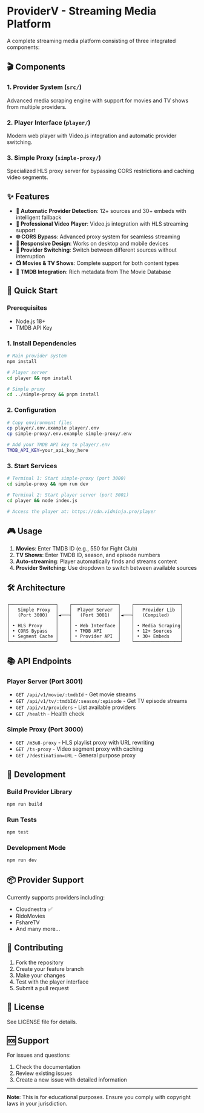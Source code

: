 # ProviderV - Streaming Media Platform

A complete streaming media platform consisting of three integrated components:

## 🎬 Components

### 1. **Provider System** (`src/`)
Advanced media scraping engine with support for movies and TV shows from multiple providers.

### 2. **Player Interface** (`player/`)
Modern web player with Video.js integration and automatic provider switching.

### 3. **Simple Proxy** (`simple-proxy/`)
Specialized HLS proxy server for bypassing CORS restrictions and caching video segments.

## ✨ Features

- **🔄 Automatic Provider Detection**: 12+ sources and 30+ embeds with intelligent fallback
- **🎥 Professional Video Player**: Video.js integration with HLS streaming support
- **🌐 CORS Bypass**: Advanced proxy system for seamless streaming
- **📱 Responsive Design**: Works on desktop and mobile devices
- **🔀 Provider Switching**: Switch between different sources without interruption
- **📺 Movies & TV Shows**: Complete support for both content types
- **🎯 TMDB Integration**: Rich metadata from The Movie Database

## 🚀 Quick Start

### Prerequisites
- Node.js 18+
- TMDB API Key

### 1. Install Dependencies
```bash
# Main provider system
npm install

# Player server
cd player && npm install

# Simple proxy
cd ../simple-proxy && pnpm install
```

### 2. Configuration
```bash
# Copy environment files
cp player/.env.example player/.env
cp simple-proxy/.env.example simple-proxy/.env

# Add your TMDB API key to player/.env
TMDB_API_KEY=your_api_key_here
```

### 3. Start Services
```bash
# Terminal 1: Start simple-proxy (port 3000)
cd simple-proxy && npm run dev

# Terminal 2: Start player server (port 3001)
cd player && node index.js

# Access the player at: https://cdn.vidninja.pro/player
```

## 🎮 Usage

1. **Movies**: Enter TMDB ID (e.g., 550 for Fight Club)
2. **TV Shows**: Enter TMDB ID, season, and episode numbers
3. **Auto-streaming**: Player automatically finds and streams content
4. **Provider Switching**: Use dropdown to switch between available sources

## 🛠️ Architecture

```
┌─────────────────┐    ┌─────────────────┐    ┌─────────────────┐
│   Simple Proxy  │    │  Player Server  │    │   Provider Lib  │
│   (Port 3000)   │◄───┤   (Port 3001)   │◄───┤   (Compiled)    │
│                 │    │                 │    │                 │
│ • HLS Proxy     │    │ • Web Interface │    │ • Media Scraping│
│ • CORS Bypass   │    │ • TMDB API      │    │ • 12+ Sources   │
│ • Segment Cache │    │ • Provider API  │    │ • 30+ Embeds    │
└─────────────────┘    └─────────────────┘    └─────────────────┘
```

## 📚 API Endpoints

### Player Server (Port 3001)
- `GET /api/v1/movie/:tmdbId` - Get movie streams
- `GET /api/v1/tv/:tmdbId/:season/:episode` - Get TV episode streams
- `GET /api/v1/providers` - List available providers
- `GET /health` - Health check

### Simple Proxy (Port 3000)
- `GET /m3u8-proxy` - HLS playlist proxy with URL rewriting
- `GET /ts-proxy` - Video segment proxy with caching
- `GET /?destination=URL` - General purpose proxy

## 🔧 Development

### Build Provider Library
```bash
npm run build
```

### Run Tests
```bash
npm test
```

### Development Mode
```bash
npm run dev
```

## 📦 Provider Support

Currently supports providers including:
- Cloudnestra ✅
- RidoMovies
- FshareTV
- And many more...

## 🤝 Contributing

1. Fork the repository
2. Create your feature branch
3. Make your changes
4. Test with the player interface
5. Submit a pull request

## 📄 License

See LICENSE file for details.

## 🆘 Support

For issues and questions:
1. Check the documentation
2. Review existing issues
3. Create a new issue with detailed information

---

**Note**: This is for educational purposes. Ensure you comply with copyright laws in your jurisdiction.
